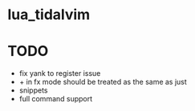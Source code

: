 # lua_tidalvim


# TODO
- fix yank to register issue
- <enter>+<Shift> in fx mode should be treated as the same as just <enter>
- snippets
- full command support